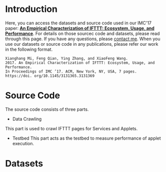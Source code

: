 # Introduction
Here, you can access the datasets and source code used in our IMC'17 paper: [**An Empirical Characterization of IFTTT: Ecosystem, Usage, and Performance**](https://www.cs.indiana.edu/~fengqian/paper/ifttt_imc17.pdf). For details on those sourcec code and datasets, please read through this page. If you have any questions, please [contact me](mailto:xmi@indiana.edu). When you use our datasets or source code in any publications, please refer our work in the following format.
```
Xianghang Mi, Feng Qian, Ying Zhang, and XiaoFeng Wang. 
2017. An Empirical Characterization of IFTTT: Ecosystem, Usage, and Performance. 
In Proceedings of IMC ’17. ACM, New York, NY, USA, 7 pages. 
https://doi. org/10.1145/3131365.3131369
```

# Source Code
The source code consists of three parts.
- Data Crawling 

This part is used to crawl IFTTT pages for Services and Applets.

- Testbed
This part acts as the testbed to measure performance of applet execution. 
# Datasets

